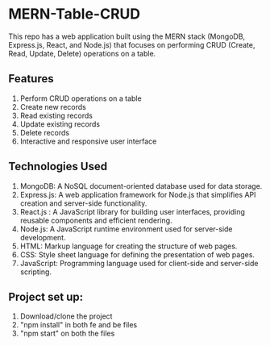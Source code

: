 # MERN-Table-CRUD

This repo has a web application built using the MERN stack (MongoDB, Express.js, React, and Node.js) that focuses on performing CRUD (Create, Read, Update, Delete) operations on a table.

## Features

1. Perform CRUD operations on a table
2. Create new records
3. Read existing records
4. Update existing records
5. Delete records
6. Interactive and responsive user interface

## Technologies Used

1. MongoDB: A NoSQL document-oriented database used for data storage.
2. Express.js: A web application framework for Node.js that simplifies API creation and server-side functionality.
3. React.js : A JavaScript library for building user interfaces, providing reusable components and efficient rendering.
4. Node.js: A JavaScript runtime environment used for server-side development.
5. HTML: Markup language for creating the structure of web pages.
6. CSS: Style sheet language for defining the presentation of web pages.
7. JavaScript: Programming language used for client-side and server-side scripting.

## Project set up:

1. Download/clone the project
2. "npm install" in both fe and be files
3. "npm start" on both the files
